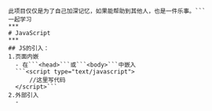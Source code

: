 ```参加工作几年了，但没有重视过JavaScript的基础知识，如今在休假或者上班空闲期间，好好抓一抓基础知识。
此项目仅仅是为了自己加深记忆，如果能帮助到其他人，也是一件乐事。```
一起学习
***
# JavaScript
***
## JS的引入：
1.页面内嵌  
  - 在```<head>```或```<body>```中嵌入
  ```<script type="text/javascript">
      //这里写代码
  </script>```
2.外部引入  
  - 
